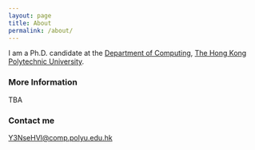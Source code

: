 ```yaml
---
layout: page
title: About
permalink: /about/
---
```


I am a Ph.D. candidate at the [Department of Computing](www.comp.polyu.edu.hk), [The Hong Kong Polytechnic University](www.polyu.edu.hk).

### More Information

TBA

### Contact me

[Y3NseHVl@comp.polyu.edu.hk](mailto:cslxue@comp.polyu.edu.hk)
